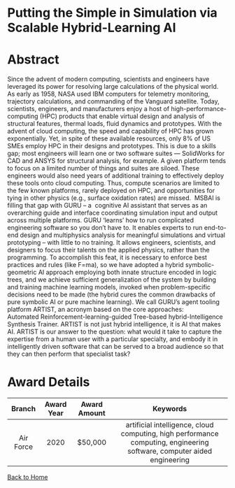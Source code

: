 
Putting the Simple in Simulation via Scalable Hybrid-Learning AI
================================================================

# Abstract


Since the advent of modern computing, scientists and engineers have leveraged its power for resolving large calculations of the physical world.  As early as 1958, NASA used IBM computers for telemetry monitoring, trajectory calculations, and commanding of the Vanguard satellite. Today, scientists, engineers, and manufacturers enjoy a host of high-performance-computing (HPC) products that enable virtual design and analysis of structural features, thermal loads, fluid dynamics and prototypes. With the advent of cloud computing, the speed and capability of HPC has grown exponentially. Yet, in spite of these available resources, only 8% of US SMEs employ HPC in their designs and prototypes. This is due to a skills gap; most engineers will learn one or two software suites — SolidWorks for CAD and ANSYS for structural analysis, for example. A given platform tends to focus on a limited number of things and suites are siloed. These engineers would also need years of additional training to effectively deploy these tools onto cloud computing. Thus, compute scenarios are limited to the few known platforms, rarely deployed on HPC, and opportunities for tying in other physics (e.g., surface oxidation rates) are missed.  MSBAI is filling that gap with GURU – a  cognitive AI assistant that serves as an overarching guide and interface coordinating simulation input and output across multiple platforms. GURU ‘learns’ how to run complicated engineering software so you don’t have to. It enables experts to run end-to-end design and multiphysics analysis for meaningful simulations and virtual prototyping – with little to no training. It allows engineers, scientists, and designers to focus their talents on the applied physics, rather than the programming. To accomplish this feat, it is necessary to enforce best practices and rules (like F=ma), so we have adopted a hybrid symbolic-geometric AI approach employing both innate structure encoded in logic trees, and we achieve sufficient generalization of the system by building and training machine learning models, invoked when problem-specific decisions need to be made (the hybrid cures the common drawbacks of pure symbolic AI or pure machine learning). We call GURU’s agent tooling platform ARTIST, an acronym based on the core approaches:  Automated Reinforcement-learning-guided Tree-based hybrid-Intelligence Synthesis Trainer. ARTIST is not just hybrid intelligence, it is AI that makes AI. ARTIST is our answer to the question: what would it take to capture the expertise from a human user with a particular specialty, and embody it in intelligently driven software that can be served to a broad audience so that they can then perform that specialist task?  

# Award Details

|Branch|Award Year|Award Amount|Keywords|
| :---: | :---: | :---: | :---: |
|Air Force|2020|$50,000|artificial intelligence, cloud computing, high performance computing, engineering software, computer aided engineering|
  
  


[Back to Home](https://github.com/chrischow/dod_sbir_awards/DJ/#1722)